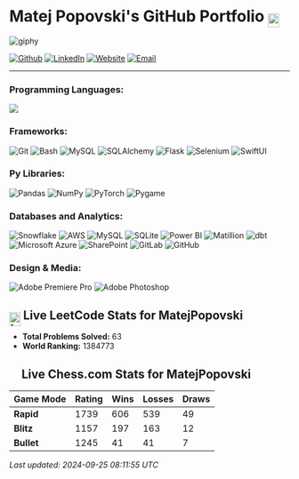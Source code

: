 # Matej Popovski's GitHub Portfolio  <img src="https://encrypted-tbn0.gstatic.com/images?q=tbn:ANd9GcSJFNphWf5pgNG9YTd9so4NUD73KcUMFuRgGYd_ZQ8S6XTKc6l2g-5CUrslKoELs2w3-lY&usqp=CAU" alt="Education" width="20" height="25" style="vertical-align: middle; margin-bottom: -10px;"/>    

![giphy](https://github.com/matejpopovski/matejpopovski/assets/116771786/f51ffbda-06d2-4b75-aec8-4d8c54965291)

<p>
  <a href="https://github.com/matejpopovski" target="_blank"><img alt="Github" src="https://img.shields.io/badge/GitHub-%2312100E.svg?&style=for-the-badge&logo=Github&logoColor=white" /></a>
  <a href="https://www.linkedin.com/in/matej-popovski/" target="_blank"><img alt="LinkedIn" src="https://img.shields.io/badge/linkedin-%230077B5.svg?&style=for-the-badge&logo=linkedin&logoColor=white" /></a>
  <a href="https://matejpopovski.com" target="_blank"><img alt="Website" src="https://img.shields.io/badge/Website-%234CAF50.svg?&style=for-the-badge&logo=google-chrome&logoColor=white" /></a>
  <a href="mailto:matej.popovski@gmail.com" target="_blank"><img alt="Email" src="https://img.shields.io/badge/Email-%23D14836.svg?&style=for-the-badge&logo=gmail&logoColor=white" /></a>
</p>



---

### Programming Languages:
<img src="https://skillicons.dev/icons?i=py,java,mysql,cpp,c,js,r,postgres,bash" />

### Frameworks:
![Git](https://img.shields.io/badge/Git-%23F05033.svg?style=flat&logo=git&logoColor=white)
![Bash](https://img.shields.io/badge/Bash-%234EAA25.svg?style=flat&logo=gnubash&logoColor=white)
![MySQL](https://img.shields.io/badge/MySQL-%2300f.svg?style=flat&logo=mysql&logoColor=white)
![SQLAlchemy](https://img.shields.io/badge/SQLAlchemy-%23d71.svg?style=flat&logo=sqlalchemy&logoColor=white)
![Flask](https://img.shields.io/badge/Flask-%23000.svg?style=flat&logo=flask&logoColor=white)
![Selenium](https://img.shields.io/badge/Selenium-%2343B02A.svg?style=flat&logo=selenium&logoColor=white)
![SwiftUI](https://img.shields.io/badge/SwiftUI-%230064ff.svg?style=flat&logo=swift&logoColor=white)

### Py Libraries:
![Pandas](https://img.shields.io/badge/Pandas-%23150458.svg?style=flat&logo=pandas&logoColor=white)
![NumPy](https://img.shields.io/badge/NumPy-%23013243.svg?style=flat&logo=numpy&logoColor=white)
![PyTorch](https://img.shields.io/badge/PyTorch-%23EE4C2C.svg?style=flat&logo=pytorch&logoColor=white)
![Pygame](https://img.shields.io/badge/Pygame-%23363636.svg?style=flat&logo=python&logoColor=white)

### Databases and Analytics:
![Snowflake](https://img.shields.io/badge/Snowflake-%23FF1E56.svg?style=flat&logo=snowflake&logoColor=white)
![AWS](https://img.shields.io/badge/AWS-%23232F3E.svg?style=flat&logo=amazon-aws&logoColor=white)
![MySQL](https://img.shields.io/badge/MySQL-%2300f.svg?style=flat&logo=mysql&logoColor=white)
![SQLite](https://img.shields.io/badge/SQLite-%23003B57.svg?style=flat&logo=sqlite&logoColor=white)
![Power BI](https://img.shields.io/badge/Power%20BI-F2C811.svg?style=flat&logo=power-bi&logoColor=black)
![Matillion](https://img.shields.io/badge/Matillion-7ED321?style=flat&logo=matillion&logoColor=white)
![dbt](https://img.shields.io/badge/dbt-F74300?style=flat&logo=dbt&logoColor=white)
![Microsoft Azure](https://img.shields.io/badge/Microsoft%20Azure-0078D4?style=flat&logo=microsoft-azure&logoColor=white)
![SharePoint](https://img.shields.io/badge/SharePoint-0078D4?style=flat&logo=microsoft-sharepoint&logoColor=white)
![GitLab](https://img.shields.io/badge/GitLab-%23181717.svg?style=flat&logo=gitlab&logoColor=white)
![GitHub](https://img.shields.io/badge/GitHub-%23181717.svg?style=flat&logo=github&logoColor=white)

### Design & Media:
![Adobe Premiere Pro](https://img.shields.io/badge/Adobe%20Premiere%20Pro-%23005A9C.svg?style=flat&logo=adobe-premiere-pro&logoColor=white)
![Adobe Photoshop](https://img.shields.io/badge/Adobe%20Photoshop-%23005A9C.svg?style=flat&logo=adobe-photoshop&logoColor=white)



































































































































































































































































































































































































































































































































































































































































































































































































































































































































































































































































<!-- START LEETCODE STATS -->
## <img src="https://upload.wikimedia.org/wikipedia/commons/1/19/LeetCode_logo_black.png" alt="LeetCode" width="20" height="25" style="vertical-align: middle; margin-bottom: -10px;"/>  Live LeetCode Stats for MatejPopovski

- **Total Problems Solved:** 63
- **World Ranking:** 1384773
<!-- END LEETCODE STATS -->

<!-- START CHESS.COM STATS -->
## <img src="https://images.chesscomfiles.com/uploads/v1/images_users/tiny_mce/PedroPinhata/phpkXK09k.png" width="17" height="22" style="vertical-align: middle; margin-bottom: -10px;"/> Live Chess.com Stats for MatejPopovski

| Game Mode | Rating | Wins | Losses | Draws |
|-----------|--------|------|--------|-------|
| **Rapid** | 1739 | 606 | 539 | 49 |
| **Blitz** | 1157 | 197 | 163 | 12 |
| **Bullet** | 1245 | 41 | 41 | 7 |

_Last updated: 2024-09-25 08:11:55 UTC_
<!-- END CHESS.COM STATS -->






























































































































































































































































































































































































































































































































































































































































































































































































































































































































































































































































































